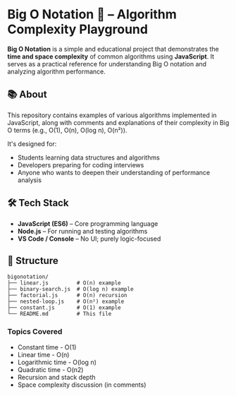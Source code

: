 # Big O Notation 🧠 – Algorithm Complexity Playground

**Big O Notation** is a simple and educational project that demonstrates the **time and space complexity** of common algorithms using **JavaScript**. It serves as a practical reference for understanding Big O notation and analyzing algorithm performance.

## 📚 About

This repository contains examples of various algorithms implemented in JavaScript, along with comments and explanations of their complexity in Big O terms (e.g., O(1), O(n), O(log n), O(n²)).

It's designed for:

- Students learning data structures and algorithms
- Developers preparing for coding interviews
- Anyone who wants to deepen their understanding of performance analysis

## 🛠️ Tech Stack

- **JavaScript (ES6)** – Core programming language
- **Node.js** – For running and testing algorithms
- **VS Code / Console** – No UI; purely logic-focused

## 📁 Structure

```plaintext
bigonotation/
├── linear.js         # O(n) example
├── binary-search.js  # O(log n) example
├── factorial.js      # O(n) recursion
├── nested-loop.js    # O(n²) example
├── constant.js       # O(1) example
└── README.md         # This file
```

### Topics Covered
- Constant time - O(1)
- Linear time - O(n)
- Logarithmic time - O(log n)
- Quadratic time - O(n2)
- Recursion and stack depth
- Space complexity discussion (in comments)

